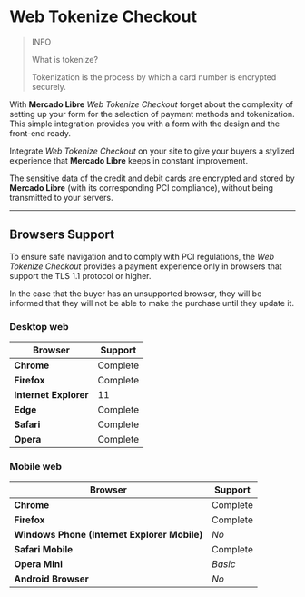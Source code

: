 
# Web Tokenize Checkout

> INFO
>
> What is tokenize?
>
> Tokenization is the process by which a card number is encrypted securely.

With **Mercado Libre** *Web Tokenize Checkout* forget about the complexity of setting up your form for the selection of payment methods and tokenization. This simple integration provides you with a form with the design and the front-end ready.

Integrate *Web Tokenize Checkout* on your site to give your buyers a stylized experience that **Mercado Libre** keeps in constant improvement.

The sensitive data of the credit and debit cards are encrypted and stored by **Mercado Libre** (with its corresponding PCI compliance), without being transmitted to your servers.

---

## Browsers Support

To ensure safe navigation and to comply with PCI regulations, the *Web Tokenize Checkout* provides a payment experience only in browsers that support the TLS 1.1 protocol or higher.

In the case that the buyer has an unsupported browser, they will be informed that they will not be able to make the purchase until they update it.

### Desktop web

| Browser | Support |
| --- | --- |
| **Chrome** | Complete |
| **Firefox** | Complete |
| **Internet Explorer** | 11 |
| **Edge** | Complete |
| **Safari** | Complete |
| **Opera** | Complete |

### Mobile web

| Browser | Support |
| --- | --- |
| **Chrome** | Complete |
| **Firefox** | Complete |
| **Windows Phone (Internet Explorer Mobile)** | _No_ |
| **Safari Mobile** | Complete |
| **Opera Mini** | _Basic_ |
| **Android Browser** | _No_ |
